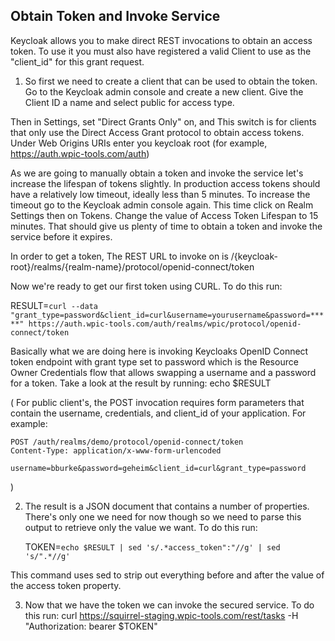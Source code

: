 ##							Obtain Token and Invoke Service

Keycloak allows you to make direct REST invocations to obtain an access token. To use it you must also have registered a valid Client to use as the "client_id" for this grant request.

1. So first we need to create a client that can be used to obtain the token. Go to the Keycloak admin console and create a new client. Give the Client ID a name and select public for access type. 

Then in Settings, set "Direct Grants Only" on, and This switch is for clients that only use the Direct Access Grant protocol to obtain access tokens. Under Web Origins URIs enter you keycloak root (for example, https://auth.wpic-tools.com/auth)

As we are going to manually obtain a token and invoke the service let's increase the lifespan of tokens slightly. In production access tokens should have a relatively low timeout, ideally less than 5 minutes. To increase the timeout go to the Keycloak admin console again. This time click on Realm Settings then on Tokens. Change the value of Access Token Lifespan to 15 minutes. That should give us plenty of time to obtain a token and invoke the service before it expires.

In order to get a token, The REST URL to invoke on is /{keycloak-root}/realms/{realm-name}/protocol/openid-connect/token

Now we're ready to get our first token using CURL. To do this run:

RESULT=`curl --data "grant_type=password&client_id=curl&username=yourusername&password=*****" https://auth.wpic-tools.com/auth/realms/wpic/protocol/openid-connect/token`

Basically what we are doing here is invoking Keycloaks OpenID Connect token endpoint with grant type set to password which is the Resource Owner Credentials flow that allows swapping a username and a password for a token.
Take a look at the result by running:
echo $RESULT

(
For public client's, the POST invocation requires form parameters that contain the username, credentials, and client_id of your application. For example:

    POST /auth/realms/demo/protocol/openid-connect/token
    Content-Type: application/x-www-form-urlencoded

    username=bburke&password=geheim&client_id=curl&grant_type=password
)

2. The result is a JSON document that contains a number of properties. There's only one we need for now though so we need to parse this output to retrieve only the value we want. To do this run:

    TOKEN=`echo $RESULT | sed 's/.*access_token":"//g' | sed 's/".*//g'`

This command uses sed to strip out everything before and after the value of the access token property.

3. Now that we have the token we can invoke the secured service. To do this run:
curl https://squirrel-staging.wpic-tools.com/rest/tasks -H "Authorization: bearer $TOKEN"
